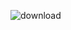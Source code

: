 ![download](https://github.com/GodCipher/GodCipher/assets/50031457/51b048d8-bb01-48b9-9ef8-7621059f2809)


<!--
**GodCipher/GodCipher** is a ✨ _special_ ✨ repository because its `README.md` (this file) appears on your GitHub profile.

Here are some ideas to get you started:

- 🔭 I’m currently working on ...
- 🌱 I’m currently learning ...
- 👯 I’m looking to collaborate on ...
- 🤔 I’m looking for help with ...
- 💬 Ask me about ...
- 📫 How to reach me: ...
- 😄 Pronouns: ...
- ⚡ Fun fact: ...
-->
